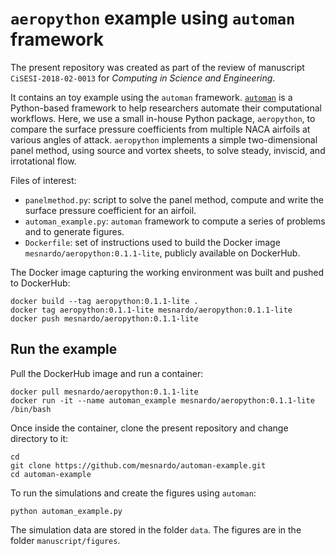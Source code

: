 # `aeropython` example using `automan` framework

The present repository was created as part of the review of manuscript `CiSESI-2018-02-0013` for _Computing in Science and Engineering_.

It contains an toy example using the `automan` framework.
[`automan`](https://github.com/pypr/automan) is a Python-based framework to help researchers automate their computational workflows.
Here, we use a small in-house Python package, `aeropython`, to compare the surface pressure coefficients from multiple NACA airfoils at various angles of attack.
`aeropython` implements a simple two-dimensional panel method, using source and vortex sheets, to solve steady, inviscid, and irrotational flow.

Files of interest:
* `panelmethod.py`: script to solve the panel method, compute and write the surface pressure coefficient for an airfoil.
* `automan_example.py`: `automan` framework to compute a series of problems and to generate figures.
* `Dockerfile`: set of instructions used to build the Docker image `mesnardo/aeropython:0.1.1-lite`, publicly available on DockerHub.


The Docker image capturing the working environment was built and pushed to DockerHub:
```
docker build --tag aeropython:0.1.1-lite .
docker tag aeropython:0.1.1-lite mesnardo/aeropython:0.1.1-lite
docker push mesnardo/aeropython:0.1.1-lite
```


## Run the example

Pull the DockerHub image and run a container:
```
docker pull mesnardo/aeropython:0.1.1-lite
docker run -it --name automan_example mesnardo/aeropython:0.1.1-lite /bin/bash
```

Once inside the container, clone the present repository and change directory to it:
```
cd
git clone https://github.com/mesnardo/automan-example.git
cd automan-example
```

To run the simulations and create the figures using `automan`:
```
python automan_example.py
```

The simulation data are stored in the folder `data`.
The figures are in the folder `manuscript/figures`.
